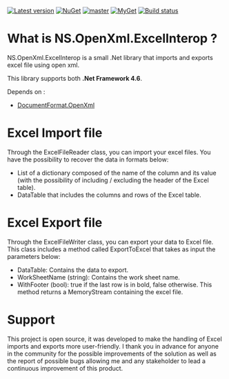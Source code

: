 [![Latest version](https://img.shields.io/nuget/v/NS.OpenXml.ExcelInterop.svg)](https://www.nuget.org/packages/NS.OpenXml.ExcelInterop)
[![NuGet](https://img.shields.io/nuget/dt/NS.OpenXml.ExcelInterop.svg)](https://www.nuget.org/packages/NS.OpenXml.ExcelInterop)
[![master](https://img.shields.io/azure-devops/build/matif/Cronos/1/master.svg)](https://img.shields.io/azure-devops/build/matif/Cronos/1/master.svg)
[![MyGet](https://img.shields.io/azure-devops/release/matif/8e0bf57f-834e-410f-8211-93de0614324a/1/1.svg)](https://img.shields.io/azure-devops/release/matif/8e0bf57f-834e-410f-8211-93de0614324a/1/1.svg)
[![Build status](https://matif.visualstudio.com/Cronos/_apis/build/status/NS.OpenXml.ExcelInterop-CI)](https://matif.visualstudio.com/Cronos/_build/latest?definitionId=1)

# What is NS.OpenXml.ExcelInterop ?
NS.OpenXml.ExcelInterop is a small .Net library that imports and exports excel file using open xml.

This library supports both **.Net Framework 4.6**.

Depends on : 
* [DocumentFormat.OpenXml](https://www.nuget.org/packages/DocumentFormat.OpenXml/)

# Excel Import file
Through the ExcelFileReader class, you can import your excel files. You have the possibility to recover the data in formats below:
* List of a dictionary composed of the name of the column and its value (with the possibility of including / excluding the header of the Excel table).
* DataTable that includes the columns and rows of the Excel table.

# Excel Export file
Through the ExcelFileWriter class, you can export your data to Excel file. This class includes a method called ExportToExcel that takes as input the parameters below:
* DataTable: Contains the data to export.
* WorkSheetName (string): Contains the work sheet name.
* WithFooter (bool): true if the last row is in bold, false otherwise.
This method returns a MemoryStream containing the excel file.

# Support
This project is open source, it was developed to make the handling of Excel imports and exports more user-friendly. I thank you in advance for anyone in the community for the possible improvements of the solution as well as the report of possible bugs allowing me and any stakeholder to lead a continuous improvement of this product.
